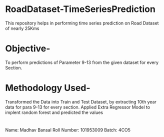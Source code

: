 # RoadDataset-TimeSeriesPrediction
This repository helps in performing time series prediction on Road Dataset of nearly 25Kms

# Objective-
To perform predictions of Parameter 9-13 from the given dataset for every Section.

# Methodology Used-
Transformed the Data into Train and Test Dataset, by extracting 10th year data for para 9-13 for every section.
Applied Extra Regressor Model to implent random forest and predicted the values

#
Name: Madhav Bansal
Roll Number: 101953009
Batch: 4CO5


